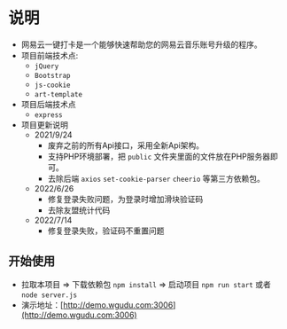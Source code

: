 # 说明

- 网易云一键打卡是一个能够快速帮助您的网易云音乐账号升级的程序。
- 项目前端技术点:
  - `jQuery`
  - `Bootstrap`
  - `js-cookie`
  - `art-template`
- 项目后端技术点
  - `express`
- 项目更新说明
  - 2021/9/24
    - 废弃之前的所有Api接口，采用全新Api架构。
    - 支持PHP环境部署，把 `public` 文件夹里面的文件放在PHP服务器即可。
    - 去除后端 `axios` `set-cookie-parser` `cheerio` 等第三方依赖包。
  - 2022/6/26
    - 修复登录失败问题，为登录时增加滑块验证码
    - 去除友盟统计代码
  - 2022/7/14
    - 修复登录失败，验证码不重置问题

## 开始使用

- 拉取本项目 => 下载依赖包 `npm install` => 启动项目 `npm run start` 或者 `node server.js`
- 演示地址：[http://demo.wgudu.com:3006](http://demo.wgudu.com:3006)